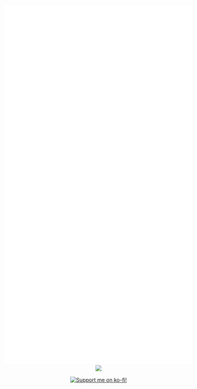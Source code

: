 <p align="center">
  <img src="github-metrics.svg">
  <img src="https://skillicons.dev/icons?i=nuxtjs,vue,react,tailwind,pinia,ts,js,rust,cs,dotnet,py,kotlin,java,flutter,dart,tauri,electron,nodejs,bun,vscode&perline=5" align="top">
</p>
<p align="center">
  <a href="https://ko-fi.com/H2H1UD9QE"><img src="https://ko-fi.com/img/githubbutton_sm.svg" alt="Support me on ko-fi!" /></a>
</p>
